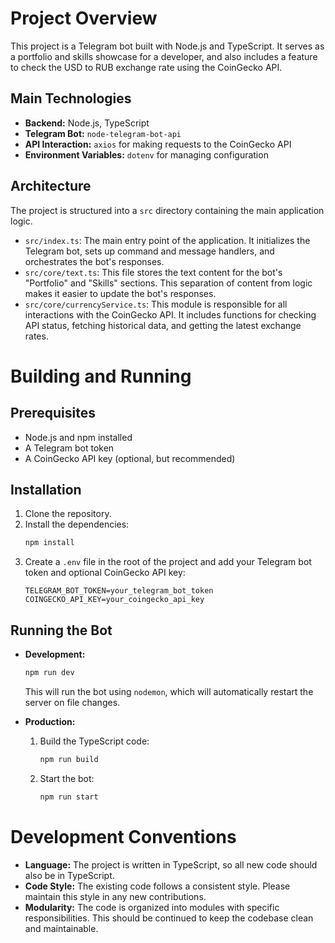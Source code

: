 # Project Overview

This project is a Telegram bot built with Node.js and TypeScript. It serves as a portfolio and skills showcase for a developer, and also includes a feature to check the USD to RUB exchange rate using the CoinGecko API.

## Main Technologies

*   **Backend:** Node.js, TypeScript
*   **Telegram Bot:** `node-telegram-bot-api`
*   **API Interaction:** `axios` for making requests to the CoinGecko API
*   **Environment Variables:** `dotenv` for managing configuration

## Architecture

The project is structured into a `src` directory containing the main application logic.

*   `src/index.ts`: The main entry point of the application. It initializes the Telegram bot, sets up command and message handlers, and orchestrates the bot's responses.
*   `src/core/text.ts`: This file stores the text content for the bot's "Portfolio" and "Skills" sections. This separation of content from logic makes it easier to update the bot's responses.
*   `src/core/currencyService.ts`: This module is responsible for all interactions with the CoinGecko API. It includes functions for checking API status, fetching historical data, and getting the latest exchange rates.

# Building and Running

## Prerequisites

*   Node.js and npm installed
*   A Telegram bot token
*   A CoinGecko API key (optional, but recommended)

## Installation

1.  Clone the repository.
2.  Install the dependencies:
    ```bash
    npm install
    ```
3.  Create a `.env` file in the root of the project and add your Telegram bot token and optional CoinGecko API key:
    ```
    TELEGRAM_BOT_TOKEN=your_telegram_bot_token
    COINGECKO_API_KEY=your_coingecko_api_key
    ```

## Running the Bot

*   **Development:**
    ```bash
    npm run dev
    ```
    This will run the bot using `nodemon`, which will automatically restart the server on file changes.

*   **Production:**
    1.  Build the TypeScript code:
        ```bash
        npm run build
        ```
    2.  Start the bot:
        ```bash
        npm run start
        ```

# Development Conventions

*   **Language:** The project is written in TypeScript, so all new code should also be in TypeScript.
*   **Code Style:** The existing code follows a consistent style. Please maintain this style in any new contributions.
*   **Modularity:** The code is organized into modules with specific responsibilities. This should be continued to keep the codebase clean and maintainable.
